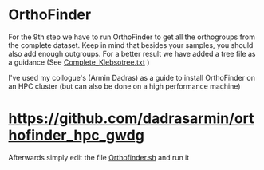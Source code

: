 # OrthoFinder
For the 9th step we have to run OrthoFinder to get all the orthogroups from the complete dataset.
Keep in mind that besides your samples, you should also add enough outgroups.
For a better result we have added a tree file as a guidance (See [Complete_Klebsotree.txt](Scripts/9_OrthoFinder/Complete_Klebsotree.txt) )

I've used my collogue's (Armin Dadras) as a guide to install OrthoFinder on an HPC cluster (but can also be done on a high performance machine)
# https://github.com/dadrasarmin/orthofinder_hpc_gwdg

Afterwards simply edit the file [Orthofinder.sh](Scripts/9_OrthoFinder/Orthofinder.sh) and run it
